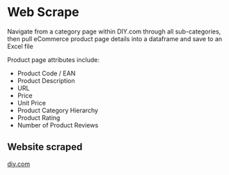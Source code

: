 # Web Scrape

Navigate from a category page within DIY.com through all sub-categories, then pull eCommerce product page details into a dataframe and save to an Excel file

Product page attributes include:
* Product Code / EAN
* Product Description
* URL
* Price
* Unit Price
* Product Category Hierarchy
* Product Rating
* Number of Product Reviews

## Website scraped
[diy.com](https://www.diy.com)
